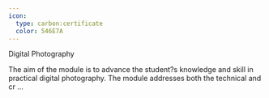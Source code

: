 ```yaml
---
icon:
  type: carbon:certificate
  color: 546E7A
---
```

Digital Photography

The aim of the module is to advance the student?s knowledge and skill in practical digital photography. The module addresses both the technical and cr ... 
